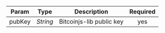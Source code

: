 | Param  |   Type   |       Description        | Required |
| :----: | :------: | :----------------------: | :------: |
| pubKey | *String* | Bitcoinjs-lib public key |    yes     |
